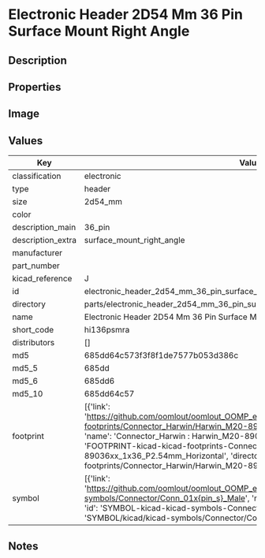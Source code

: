 # Electronic Header 2D54 Mm 36 Pin Surface Mount Right Angle

## Description

## Properties


## Image


## Values

| Key | Value |
| --- | --- |
| classification | electronic |
| type | header |
| size | 2d54_mm |
| color |  |
| description_main | 36_pin |
| description_extra | surface_mount_right_angle |
| manufacturer |  |
| part_number |  |
| kicad_reference | J |
| id | electronic_header_2d54_mm_36_pin_surface_mount_right_angle |
| directory | parts/electronic_header_2d54_mm_36_pin_surface_mount_right_angle |
| name | Electronic Header 2D54 Mm 36 Pin Surface Mount Right Angle |
| short_code | hi136psmra |
| distributors | [] |
| md5 | 685dd64c573f3f8f1de7577b053d386c |
| md5_5 | 685dd |
| md5_6 | 685dd6 |
| md5_10 | 685dd64c57 |
| footprint | [{'link': 'https://github.com/oomlout/oomlout_OOMP_eda_V2/tree/main/FOOTPRINT/kicad/kicad-footprints/Connector_Harwin/Harwin_M20-89036xx_1x36_P2.54mm_Horizontal', 'name': 'Connector_Harwin : Harwin_M20-89036xx_1x36_P2.54mm_Horizontal', 'id': 'FOOTPRINT-kicad-kicad-footprints-Connector_Harwin-Harwin_M20-89036xx_1x36_P2.54mm_Horizontal', 'directory': 'FOOTPRINT/kicad/kicad-footprints/Connector_Harwin/Harwin_M20-89036xx_1x36_P2.54mm_Horizontal/'}] |
| symbol | [{'link': 'https://github.com/oomlout/oomlout_OOMP_eda_V2/tree/main/SYMBOL/kicad/kicad-symbols/Connector/Conn_01x{pin_s}_Male', 'name': 'Connector : Conn_01x36_Male', 'id': 'SYMBOL-kicad-kicad-symbols-Connector-Conn_01x36_Male', 'directory': 'SYMBOL/kicad/kicad-symbols/Connector/Conn_01x36_Male/'}] |

## Notes

